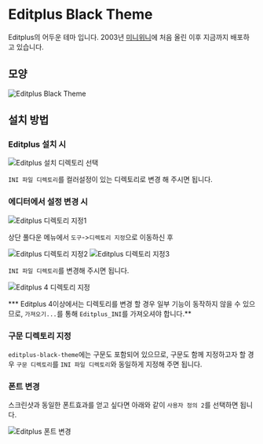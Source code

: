 # Editplus Black Theme
Editplus의 어두운 테마 입니다. 2003년 [미니위니](http://miniwini.com)에 처음 올린 이후 지금까지 배포하고 있습니다.

## 모양

![Editplus Black Theme](http://3600s.github.com/editplus-black-theme/images/setup6.png)

## 설치 방법

### Editplus 설치 시

![Editplus 설치 디렉토리 선택](http://3600s.github.com/editplus-black-theme/images/setup1.png)

`INI 파일 디렉토리`를 컬러설정이 있는 디렉토리로 변경 해 주시면 됩니다.

### 에디터에서 설정 변경 시

![Editplus 디렉토리 지정1](http://3600s.github.com/editplus-black-theme/images/setup2.png)

상단 풀다운 메뉴에서 `도구`->`디렉토리 지정`으로 이동하신 후

![Editplus 디렉토리 지정2](http://3600s.github.com/editplus-black-theme/images/setup3.png)
![Editplus 디렉토리 지정3](http://3600s.github.com/editplus-black-theme/images/setup4.png)

`INI 파일 디렉토리`를 변경해 주시면 됩니다.

![Editplus 4 디렉토리 지정](http://3600s.github.com/editplus-black-theme/images/setup7.png)

*** Editplus 4이상에서는 디렉토리를 변경 할 경우 일부 기능이 동작하지 않을 수 있으므로, `가져오기...`를 통해 `Editplus_INI`를 가져오셔야 합니다.**

### 구문 디렉토리 지정

`editplus-black-theme`에는 구문도 포함되어 있으므로, 구문도 함께 지정하고자 할 경우 `구문 디렉토리`를 `INI 파일 디렉토리`와 동일하게 지정해 주면 됩니다.

### 폰트 변경

스크린샷과 동일한 폰트효과를 얻고 싶다면 아래와 같이 `사용자 정의 2`를 선택하면 됩니다.

![Editplus 폰트 변경](http://3600s.github.com/editplus-black-theme/images/setup5.png)